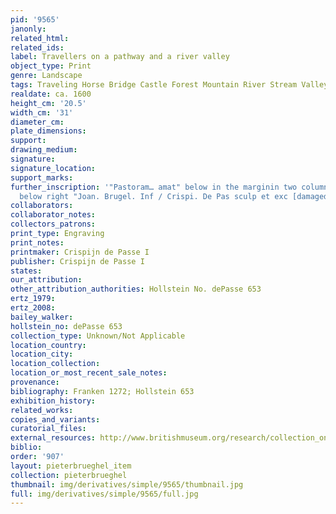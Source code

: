 ```yaml
---
pid: '9565'
janonly: 
related_html: 
related_ids: 
label: Travellers on a pathway and a river valley
object_type: Print
genre: Landscape
tags: Traveling Horse Bridge Castle Forest Mountain River Stream Valley Road
realdate: ca. 1600
height_cm: '20.5'
width_cm: '31'
diameter_cm: 
plate_dimensions: 
support: 
drawing_medium: 
signature: 
signature_location: 
support_marks: 
further_inscription: '"Pastoram… amat" below in the marginin two column each two lines;
  below right "Joan. Brugel. Inf / Crispi. De Pas sculp et exc [damaged]."'
collaborators: 
collaborator_notes: 
collectors_patrons: 
print_type: Engraving
print_notes: 
printmaker: Crispijn de Passe I
publisher: Crispijn de Passe I
states: 
our_attribution: 
other_attribution_authorities: Hollstein No. dePasse 653
ertz_1979: 
ertz_2008: 
bailey_walker: 
hollstein_no: dePasse 653
collection_type: Unknown/Not Applicable
location_country: 
location_city: 
location_collection: 
location_or_most_recent_sale_notes: 
provenance: 
bibliography: Franken 1272; Hollstein 653
exhibition_history: 
related_works: 
copies_and_variants: 
curatorial_files: 
external_resources: http://www.britishmuseum.org/research/collection_online/collection_object_details.aspx?assetId=127747001&objectId=1543476&partId=1
biblio: 
order: '907'
layout: pieterbrueghel_item
collection: pieterbrueghel
thumbnail: img/derivatives/simple/9565/thumbnail.jpg
full: img/derivatives/simple/9565/full.jpg
---
```

